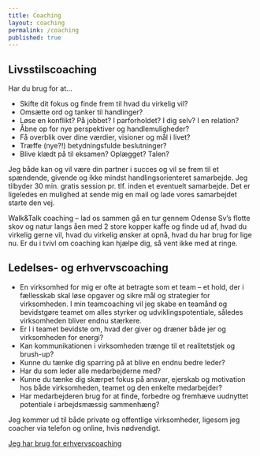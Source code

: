 ```yaml
---
title: Coaching
layout: coaching
permalink: /coaching
published: true
---
```

## Livsstilscoaching

Har du brug for at…

* Skifte dit fokus og finde frem til hvad du virkelig vil?
* Omsætte ord og tanker til handlinger?
* Løse en konflikt? På jobbet? I parforholdet? I dig selv? I en relation?
* Åbne op for nye perspektiver og handlemuligheder? 
* Få overblik over dine værdier, visioner og mål i livet? 
* Træffe (nye?!) betydningsfulde beslutninger?
* Blive klædt på til eksamen? Oplægget? Talen? 

Jeg både kan og vil være din partner i succes og vil se frem til et spændende, givende og ikke mindst handlingsorienteret samarbejde. Jeg tilbyder 30 min. gratis session pr. tlf. inden et eventuelt samarbejde. Det er ligeledes en mulighed at sende mig en mail og lade vores samarbejdet starte den vej.

Walk&Talk coaching – lad os sammen gå en tur gennem Odense Sv’s flotte skov og natur langs åen med 2 store kopper kaffe og finde ud af, hvad du virkelig gerne vil, hvad du virkelig ønsker at opnå, hvad du har brug for lige nu. Er du i tvivl om coaching kan hjælpe dig, så vent ikke med at ringe.



## **Ledelses- og erhvervscoaching**

* En virksomhed for mig er ofte at betragte som et team – et hold, der i fællesskab skal løse opgaver og sikre mål og strategier for virksomheden. I min teamcoaching vil jeg skabe en teamånd og bevidstgøre teamet om alles styrker og udviklingspotentiale, således virksomheden bliver endnu stærkere.
* Er I i teamet bevidste om, hvad der giver og dræner både jer og virksomheden for energi?
* Kan kommunikationen i virksomheden trænge til et realitetstjek og brush-up?
* Kunne du tænke dig sparring på at blive en endnu bedre leder?
* Har du som leder alle medarbejderne med?
* Kunne du tænke dig skærpet fokus på ansvar, ejerskab og motivation hos både virksomheden, teamet og den enkelte medarbejder?
* Har medarbejderen brug for at finde, forbedre og fremhæve uudnyttet potentiale i arbejdsmæssig sammenhæng?

Jeg kommer ud til både private og offentlige virksomheder, ligesom jeg coacher via telefon og online, hvis nødvendigt. 

[Jeg har brug for erhvervscoaching](/erhvervscoaching)